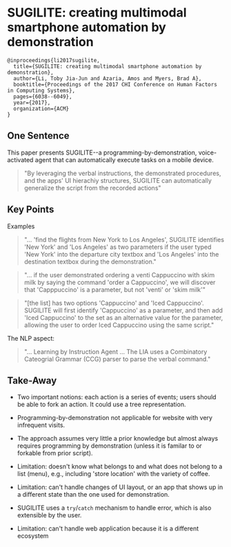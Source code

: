 # SUGILITE: creating multimodal smartphone automation by demonstration

```
@inproceedings{li2017sugilite,
  title={SUGILITE: creating multimodal smartphone automation by demonstration},
  author={Li, Toby Jia-Jun and Azaria, Amos and Myers, Brad A},
  booktitle={Proceedings of the 2017 CHI Conference on Human Factors in Computing Systems},
  pages={6038--6049},
  year={2017},
  organization={ACM}
}

```

## One Sentence
This paper presents SUGILITE--a programming-by-demonstration, voice-activated agent that can automatically execute tasks on a mobile device.

> "By leveraging the verbal instructions, the demonstrated procedures, and the apps' UI hierachiy structures, SUGILITE can automatically generalize the script from the recorded actions"

## Key Points
Examples
> "... 'find the flights from New York to Los Angeles', SUGILITE identifies 'New York' and 'Los Angeles' as two parameters if the user typed 'New York' into the departure city textbox and 'Los Angeles' into the destination textbox during the demonstration."

> "... if the user demonstrated ordering a venti Cappuccino with skim milk by saying the command 'order a Cappuccino', we will discover that 'Capppuccino' is a parameter, but not 'venti' or 'skim milk'"

> "[the list] has two options 'Cappuccino' and 'Iced Cappuccino'. SUGILITE will first identify 'Cappuccino' as a parameter, and then add 'Iced Cappuccino' to the set as an alternative value for the parameter, allowing the user to order Iced Cappuccino using the same script."

The NLP aspect:
> "... Learning by Instruction Agent ... The LIA uses a Combinatory Cateogrial Grammar (CCG) parser to parse the verbal command."

## Take-Away
* Two important notions: each action is a series of events; users should be able to fork an action. It could use a tree representation.

* Programming-by-demonstration not applicable for website with very infrequent visits.

* The approach assumes very little a prior knowledge but almost always requires programming by demonstration (unless it is familar to or forkable from prior script).

* Limitation: doesn't know what belongs to and what does not belong to a list (menu), e.g., including 'store location' with the variety of coffee.

* Limitation: can't handle changes of UI layout, or an app that shows up in a different state than the one used for demonstration.

* SUGILITE uses a ```try```/```catch``` mechanism to handle error, which is also extensible by the user.

* Limitation: can't handle web application because it is a different ecosystem
